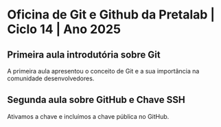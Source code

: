 # Oficina de Git e Github da Pretalab | Ciclo 14 | Ano 2025

## Primeira aula introdutória sobre Git
A primeira aula apresentou o conceito de Git e a sua importância na comunidade desenvolvedores.

## Segunda aula sobre GitHub e Chave SSH
Ativamos a chave e incluímos a chave pública no GitHub.
